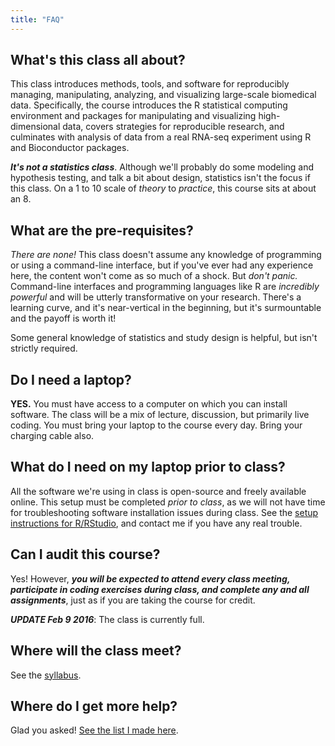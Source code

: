 ```yaml
---
title: "FAQ"
---
```


## What's this class all about? 

This class introduces methods, tools, and software for reproducibly managing, manipulating, analyzing, and visualizing large-scale biomedical data. Specifically, the course introduces the R statistical computing environment and packages for manipulating and visualizing high-dimensional data, covers strategies for reproducible research, and culminates with analysis of data from a real RNA-seq experiment using R and Bioconductor packages.

**_It's not a statistics class_**. Although we'll probably do some modeling and hypothesis testing, and talk a bit about design, statistics isn't the focus if this class. On a 1 to 10 scale of _theory_ to _practice_, this course sits at about an 8.

## What are the pre-requisites?

_There are none!_ This class doesn't assume any knowledge of programming or using a command-line interface, but if you've ever had any experience here, the content won't come as so much of a shock. But _don't panic._ Command-line interfaces and programming languages like R are _incredibly powerful_ and will be utterly transformative on your research. There's a learning curve, and it's near-vertical in the beginning, but it's surmountable and the payoff is worth it!

Some general knowledge of statistics and study design is helpful, but isn't strictly required.

## Do I need a laptop?

**YES.** You must have access to a computer on which you can install software. The class will be a mix of lecture, discussion, but primarily live coding. You must bring your laptop to the course every day. Bring your charging cable also.

## What do I need on my laptop prior to class?

All the software we're using in class is open-source and freely available online. This setup must be completed _prior to class_, as we will not have time for troubleshooting software installation issues during class. See the [setup instructions for R/RStudio](setup-r.html), and contact me if you have any real trouble.

## Can I audit this course?

Yes! However, **_you will be expected to attend every class meeting, participate in coding exercises during class, and complete any and all assignments_**, just as if you are taking the course for credit. 

**_UPDATE Feb 9 2016_**: The class is currently full.

<!-- 
[Click here to register to request to audit](https://docs.google.com/forms/d/1tHO-X4DupnHgIEsUei0K3kX5_UfLRK-y2KfxmxC6Ux0/viewform). The first day of the course is Monday, Feb 15, 2016. One week prior to the course starting, I will allow anyone who's requested to audit into the course, giving priority to people registering for credit. There are still plenty of seats open, so good chances you'll be able to get in.
-->

## Where will the class meet?

See the [syllabus](syllabus.html).

## Where do I get more help?

Glad you asked! [See the list I made here](help.html).
